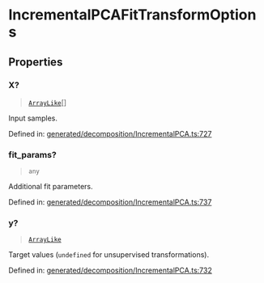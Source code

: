 # IncrementalPCAFitTransformOptions

## Properties

### X?

> [`ArrayLike`](../types/ArrayLike.md)[]

Input samples.

Defined in:  [generated/decomposition/IncrementalPCA.ts:727](https://github.com/transitive-bullshit/scikit-learn-ts/blob/92ab806/packages/sklearn/src/generated/decomposition/IncrementalPCA.ts#L727)

### fit\_params?

> `any`

Additional fit parameters.

Defined in:  [generated/decomposition/IncrementalPCA.ts:737](https://github.com/transitive-bullshit/scikit-learn-ts/blob/92ab806/packages/sklearn/src/generated/decomposition/IncrementalPCA.ts#L737)

### y?

> [`ArrayLike`](../types/ArrayLike.md)

Target values (`undefined` for unsupervised transformations).

Defined in:  [generated/decomposition/IncrementalPCA.ts:732](https://github.com/transitive-bullshit/scikit-learn-ts/blob/92ab806/packages/sklearn/src/generated/decomposition/IncrementalPCA.ts#L732)
